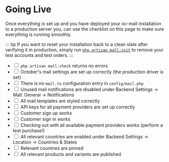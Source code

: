 # Going Live

Once everything is set up and you have deployed your oc-mall installation to a production server you, can
use the checklist on this page to make sure everything is running smoothly.

::: tip
If you want to reset your installation back to a clean slate after verifying it in production, simply
run [`php artisan mall:init`](../development/console-commands.md#mall-init) to remove your test accounts and 
test orders. 
:::

* <input type="checkbox"> `php artisan mall:check` returns no errors
* <input type="checkbox"> October's mail settings are set up correctly (the production driver is set) 
* <input type="checkbox"> There is no `mail.to` configuration entry in `config/mail.php` 
* <input type="checkbox"> Unused mail notifications are disabled under Backend Settings -> Mall: General 
-> Notifications 
* <input type="checkbox"> All mail templates are styled correctly
* <input type="checkbox"> API keys for all payment providers are set up correctly
* <input type="checkbox"> Customer sign up works
* <input type="checkbox"> Customer sign in works
* <input type="checkbox"> Checking out with all available payment providers works (perform a test purchase!)
* <input type="checkbox"> All relevant countries are enabled under Backend Settings -> Location -> Countries & States
* <input type="checkbox"> Relevant countries are pinned
* <input type="checkbox"> All relevant products and variants are published